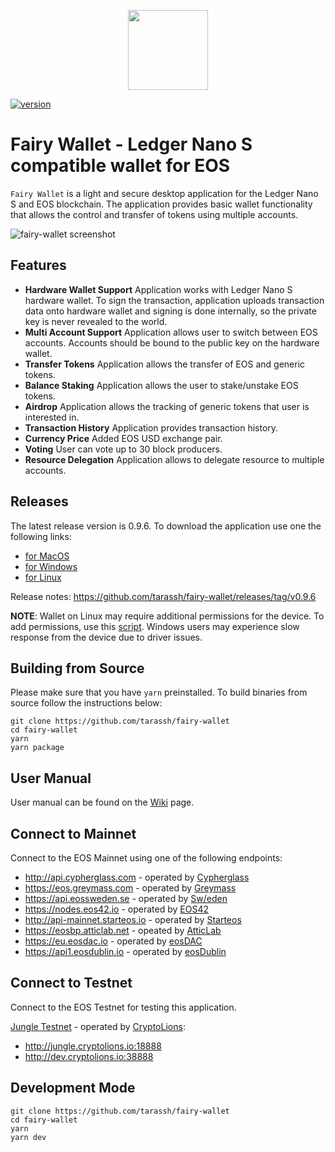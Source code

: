 <p align="center">
  <img src="https://github.com/tarassh/fairy-wallet/blob/master/resources/logo.png" height="128" width="128" />
</p>

[![version](https://img.shields.io/badge/release-0.9.6-lightgrey.svg)](https://github.com/tarassh/fairy-wallet/releases)

# Fairy Wallet - Ledger Nano S compatible wallet for EOS

`Fairy Wallet` is a light and secure desktop application for the Ledger Nano S and EOS blockchain. The application provides basic wallet functionality that allows the control and transfer of tokens using multiple accounts.

![fairy-wallet screenshot](https://github.com/tarassh/fairy-wallet/blob/master/resources/application/Wallet.png)

## Features

- **Hardware Wallet Support** Application works with Ledger Nano S hardware wallet. To sign the transaction, application uploads transaction data onto hardware wallet and signing is done internally, so the private key is never revealed to the world.
- **Multi Account Support** Application allows user to switch between EOS accounts. Accounts should be bound to the public key on the hardware wallet.
- **Transfer Tokens** Application allows the transfer of EOS and generic tokens.
- **Balance Staking** Application allows the user to stake/unstake EOS tokens.
- **Airdrop** Application allows the tracking of generic tokens that user is interested in.
- **Transaction History** Application provides transaction history.
- **Currency Price** Added EOS USD exchange pair.
- **Voting** User can vote up to 30 block producers.
- **Resource Delegation** Application allows to delegate resource to multiple accounts.

## Releases

The latest release version is 0.9.6. To download the application use one the following links:

- [for MacOS](https://github.com/tarassh/fairy-wallet/releases/download/v0.9.6/FairyWallet-0.9.6.dmg)
- [for Windows](https://github.com/tarassh/fairy-wallet/releases/download/v0.9.6/FairyWallet.Setup.0.9.6.exe)
- [for Linux](https://github.com/tarassh/fairy-wallet/releases/download/v0.9.6/fairy-wallet_0.9.6_amd64.deb)

Release notes: https://github.com/tarassh/fairy-wallet/releases/tag/v0.9.6

**NOTE**: Wallet on Linux may require additional permissions for the device. To add permissions, use this [script](https://github.com/LedgerHQ/udev-rules/blob/master/add_udev_rules.sh). 
Windows users may experience slow response from the device due to driver issues.

## Building from Source

Please make sure that you have `yarn` preinstalled.
To build binaries from source follow the instructions below:

```
git clone https://github.com/tarassh/fairy-wallet
cd fairy-wallet
yarn
yarn package
```

## User Manual

User manual can be found on the [Wiki](https://github.com/tarassh/fairy-wallet/wiki/How-to-use-Ledger-Nano-S-with-Fairy-Wallet) page.

## Connect to Mainnet

Connect to the EOS Mainnet using one of the following endpoints:

* http://api.cypherglass.com - operated by [Cypherglass](https://www.cypherglass.com)
* https://eos.greymass.com - operated by [Greymass](https://greymass.com)
* https://api.eossweden.se - operated by [Sw/eden](https://eossweden.org)
* https://nodes.eos42.io - operated by [EOS42](https://www.eos42.io)
* http://api-mainnet.starteos.io - operated by [Starteos](https://www.starteos.io)
* https://eosbp.atticlab.net - opeated by [AtticLab](https://atticlab.net)
* https://eu.eosdac.io - operated by [eosDAC](https://eosdac.io)
* https://api1.eosdublin.io - operated by [eosDublin](https://www.eosdublin.com)

## Connect to Testnet

Connect to the EOS Testnet for testing this application.

[Jungle Testnet](http://jungle.cryptolions.io/) - operated by [CryptoLions](http://CryptoLions.io/):

* http://jungle.cryptolions.io:18888
* http://dev.cryptolions.io:38888

## Development Mode

```
git clone https://github.com/tarassh/fairy-wallet
cd fairy-wallet
yarn
yarn dev
```
